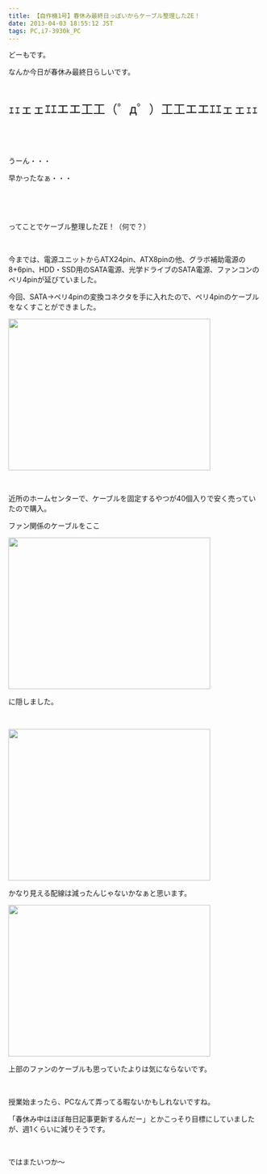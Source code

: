 ```yaml
---
title: 【自作機1号】春休み最終日っぽいからケーブル整理したZE！
date: 2013-04-03 18:55:12 JST
tags: PC,i7-3930k_PC
---
```

<p>どーもです。</p>
<p>なんか今日が春休み最終日らしいです。</p>
<p>&nbsp;</p>
<p><span style="font-size:24px;">ｪｪェェｴｴエエ工工（゜д゜）工工エエｴｴェェｪｪ</span></p>
<p>&nbsp;</p>
<p>&nbsp;</p>
<p>うーん・・・</p>
<p>早かったなぁ・・・</p>
<p>&nbsp;</p>
<p>&nbsp;</p>
<p>ってことでケーブル整理したZE！（何で？）</p>
<p>&nbsp;</p>
<p>今までは、電源ユニットからATX24pin、ATX8pinの他、グラボ補助電源の8+6pin、HDD・SSD用のSATA電源、光学ドライブのSATA電源、ファンコンのペリ4pinが延びていました。</p>
<p>今回、SATA→ペリ4pinの変換コネクタを手に入れたので、ペリ4pinのケーブルをなくすことができました。</p>
<p><a href="https://picasaweb.google.com/lh/photo/0to1TLwk6x8_sv90kNU-t9MTjNZETYmyPJy0liipFm0?feat=embedwebsite"><img src="https://lh4.googleusercontent.com/-S_RidtvPq50/UVv5XLpkZ2I/AAAAAAAAB2M/d4ufvnen5KM/s400/IMG_0341.JPG" height="300" width="400" /></a></p>
<p>&nbsp;</p>
<p>近所のホームセンターで、ケーブルを固定するやつが40個入りで安く売っていたので購入。</p>
<p>ファン関係のケーブルをここ</p>
<p><a href="https://picasaweb.google.com/lh/photo/DnMxUWx-ofT4x39Eo629XdMTjNZETYmyPJy0liipFm0?feat=embedwebsite"><img src="https://lh5.googleusercontent.com/-VushnvwGjJM/UVv4hVJE0hI/AAAAAAAAB10/2wOa-JsbCm0/s400/IMG_0355.JPG" height="300" width="400" /></a></p>
<p>に隠しました。</p>
<p>&nbsp;</p>
<p><a href="https://picasaweb.google.com/lh/photo/MPGy1ce31lbdXG4ZX4MoI9MTjNZETYmyPJy0liipFm0?feat=embedwebsite"><img src="https://lh4.googleusercontent.com/-cFtAfBHHHj8/UVv4iXbrk_I/AAAAAAAAB2A/uCn0DH_zGoo/s400/IMG_0351.JPG" height="300" width="400" /></a></p>
<p>かなり見える配線は減ったんじゃないかなぁと思います。</p>
<p><a href="https://picasaweb.google.com/lh/photo/jTaFFHcJjo0qTa33SVCaftMTjNZETYmyPJy0liipFm0?feat=embedwebsite"><img src="https://lh6.googleusercontent.com/-7myZp44MsW0/UVv4h9vn_4I/AAAAAAAAB14/Waf2Njr1wsE/s400/IMG_0353.JPG" height="300" width="400" /></a></p>
<p>上部のファンのケーブルも思っていたよりは気にならないです。</p>
<p>&nbsp;</p>
<p>授業始まったら、PCなんて弄ってる暇ないかもしれないですね。</p>
<p>「春休み中はほぼ毎日記事更新するんだー」とかこっそり目標にしていましたが、週1くらいに減りそうです。</p>
<p>&nbsp;</p>
<p>ではまたいつか〜</p>
